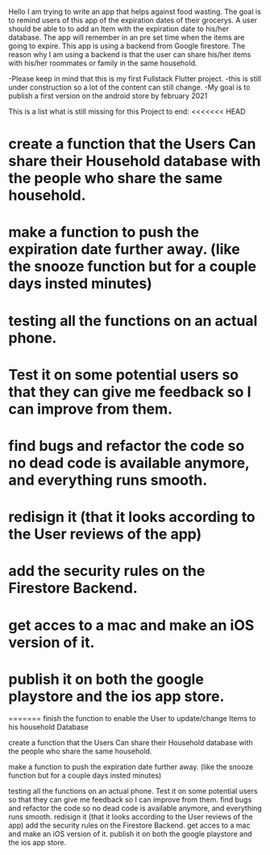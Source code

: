 Hello I am trying to write an app that helps against food wasting. The goal is to remind users of this app of the expiration dates of their grocerys.
A user should be able to to add an Item with the expiration date to his/her database. The app will remember in an pre set time when the items are going to expire.
This app is using a backend from Google firestore. 
The reason why I am using a backend is that the user can share his/her items with his/her roommates or family in the same household.


-Please keep in mind that this is my first Fullstack Flutter project.
-this is still under construction so a lot of the content can still change.
-My goal is to publish a first version on the android store by february 2021

This is a list what is still missing for this Project to end:
<<<<<<< HEAD
# create a function that the Users Can share their Household database with the people who share the same household.
# make a function to push the expiration date further away. (like the snooze function but for a couple days insted minutes)
# testing all the functions on an actual phone.
# Test it on some potential users so that they can give me feedback so I can improve from them.
# find bugs and refactor the code so no dead code is available anymore, and everything runs smooth.
# redisign it (that it looks according to the User reviews of the app)
# add the security rules on the Firestore Backend.
# get acces to a mac and make an iOS version of it.
# publish it on both the google playstore and the ios app store.
=======
 finish the function to enable the User to update/change Items to his household Database
 
 create a function that the Users Can share their Household database with the people who share the same household.
 
 make a function to push the expiration date further away. (like the snooze function but for a couple days insted minutes)
 
 testing all the functions on an actual phone.
 Test it on some potential users so that they can give me feedback so I can improve from them.
 find bugs and refactor the code so no dead code is available anymore, and everything runs smooth.
 redisign it (that it looks according to the User reviews of the app)
 add the security rules on the Firestore Backend.
 get acces to a mac and make an iOS version of it.
 publish it on both the google playstore and the ios app store.
